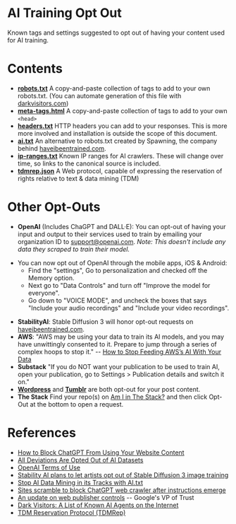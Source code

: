 # AI Training Opt Out
Known tags and settings suggested to opt out of having your content used for AI training.

# Contents

* [**robots.txt**](/robots.txt) A copy-and-paste collection of tags to add to your own robots.txt. (You can automate generation of this file with [darkvisitors.com](https://darkvisitors.com/))
* [**meta-tags.html**](/meta-tags.html) A copy-and-paste collection of tags to add to your own `<head>`
* [**headers.txt**](/headers.txt) HTTP headers you can add to your responses. This is more more involved and installation is outside the scope of this document.
* [**ai.txt**](/ai.txt) An alternative to robots.txt created by Spawning, the company behind [haveibeentrained.com](https://haveibeentrained.com/).
* [**ip-ranges.txt**](/ip-ranges.txt) Known IP ranges for AI crawlers. These will change over time, so links to the canonical source is included.
* [**tdmrep.json**](/.well-known/tdmrep.json) A Web protocol, capable of expressing the reservation of rights relative to text & data mining (TDM)

# Other Opt-Outs

* **OpenAI** (Includes ChaGPT and DALL·E): You can opt-out of having your input and output to their services used to train by emailing your organization ID to [support@openai.com](mailto:support@openai.com). *Note: This doesn't include any data they scraped to train their model.*
- You can now opt out of OpenAI through the mobile apps, iOS & Android:
  - Find the "settings", Go to personalization and checked off the Memory option.
  - Next go to "Data Controls" and turn off "Improve the model for everyone".
  - Go down to "VOICE MODE", and uncheck the boxes that says "Include your audio recordings" and "Include your video recordings".
* **StabilityAI**: Stable Diffusion 3 will honor opt-out requests on [haveibeentrained.com](https://haveibeentrained.com/).
* **AWS**: "AWS may be using your data to train its AI models, and you may have unwittingly consented to it. Prepare to jump through a series of complex hoops to stop it." -- [How to Stop Feeding AWS’s AI With Your Data](https://www.lastweekinaws.com/blog/How-to-Stop-Feeding-AWSs-AI-With-Your-Data/)
* **Substack** "If you do NOT want your publication to be used to train AI, open your publication, go to Settings > Publication details and switch it on."
* **[Wordpress](https://wordpress.com/support/privacy-settings/#prevent-third-party-sharing)** and **[Tumblr](https://help.tumblr.com/hc/en-us/articles/115011611747-Privacy-options#01H692KHGF5N3SVHDV02P5W34P)** are both opt-out for your post content.
* **The Stack** Find your repo(s) on [Am I in The Stack?](https://huggingface.co/spaces/bigcode/in-the-stack) and then click Opt-Out at the bottom to open a request.

# References

* [How to Block ChatGPT From Using Your Website Content](https://www.searchenginejournal.com/how-to-block-chatgpt-from-using-your-website-content/478384/)
* [All Deviations Are Opted Out of AI Datasets](https://www.deviantart.com/team/journal/UPDATE-All-Deviations-Are-Opted-Out-of-AI-Datasets-934500371)
* [OpenAI Terms of Use](https://openai.com/terms/)
* [Stability AI plans to let artists opt out of Stable Diffusion 3 image training](https://arstechnica.com/information-technology/2022/12/stability-ai-plans-to-let-artists-opt-out-of-stable-diffusion-3-image-training/)
* [Stop AI Data Mining in its Tracks with AI.txt](https://site.spawning.ai/spawning-ai-txt)
* [Sites scramble to block ChatGPT web crawler after instructions emerge](https://arstechnica.com/information-technology/2023/08/openai-details-how-to-keep-chatgpt-from-gobbling-up-website-data/)
* [An update on web publisher controls](https://blog.google/technology/ai/an-update-on-web-publisher-controls/) -- Google's VP of Trust
* [Dark Visitors: A List of Known AI Agents on the Internet](https://darkvisitors.com/) 
* [TDM Reservation Protocol (TDMRep)](https://www.w3.org/community/reports/tdmrep/CG-FINAL-tdmrep-20240202/)
